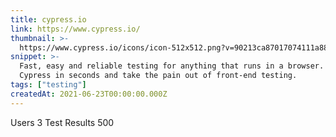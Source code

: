 ```yaml
---
title: cypress.io
link: https://www.cypress.io/
thumbnail: >-
  https://www.cypress.io/icons/icon-512x512.png?v=90213ca87017074111a88470199bc242315d18c5
snippet: >-
  Fast, easy and reliable testing for anything that runs in a browser. Install
  Cypress in seconds and take the pain out of front-end testing.
tags: ["testing"]
createdAt: 2021-06-23T00:00:00.000Z
---
```

Users 3
Test Results 500